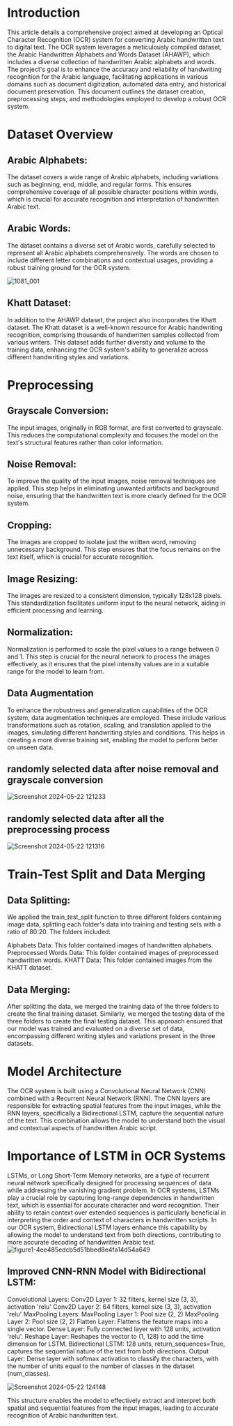 # Introduction
This article details a comprehensive project aimed at developing an Optical Character Recognition (OCR) system for converting Arabic handwritten text to digital text. The OCR system leverages a meticulously compiled dataset, the Arabic Handwritten Alphabets and Words Dataset (AHAWP), which includes a diverse collection of handwritten Arabic alphabets and words. The project's goal is to enhance the accuracy and reliability of handwriting recognition for the Arabic language, facilitating applications in various domains such as document digitization, automated data entry, and historical document preservation. This document outlines the dataset creation, preprocessing steps, and methodologies employed to develop a robust OCR system.


# Dataset Overview
## Arabic Alphabets:
The dataset covers a wide range of Arabic alphabets, including variations such as beginning, end, middle, and regular forms. This ensures comprehensive coverage of all possible character positions within words, which is crucial for accurate recognition and interpretation of handwritten Arabic text.

## Arabic Words:
The dataset contains a diverse set of Arabic words, carefully selected to represent all Arabic alphabets comprehensively. The words are chosen to include different letter combinations and contextual usages, providing a robust training ground for the OCR system.

![1081_001](https://github.com/Rawan-AbdElmoneim/Rawan-AbdElmoneim/assets/142115846/289961b7-25a6-4a86-8c5e-812885398cdf)



## Khatt Dataset:
In addition to the AHAWP dataset, the project also incorporates the Khatt dataset. The Khatt dataset is a well-known resource for Arabic handwriting recognition, comprising thousands of handwritten samples collected from various writers. This dataset adds further diversity and volume to the training data, enhancing the OCR system's ability to generalize across different handwriting styles and variations.

# Preprocessing
## Grayscale Conversion:
The input images, originally in RGB format, are first converted to grayscale. This reduces the computational complexity and focuses the model on the text's structural features rather than color information.

## Noise Removal:
To improve the quality of the input images, noise removal techniques are applied. This step helps in eliminating unwanted artifacts and background noise, ensuring that the handwritten text is more clearly defined for the OCR system.

## Cropping:
The images are cropped to isolate just the written word, removing unnecessary background. This step ensures that the focus remains on the text itself, which is crucial for accurate recognition.

## Image Resizing:
The images are resized to a consistent dimension, typically 128x128 pixels. This standardization facilitates uniform input to the neural network, aiding in efficient processing and learning.

## Normalization:
Normalization is performed to scale the pixel values to a range between 0 and 1. This step is crucial for the neural network to process the images effectively, as it ensures that the pixel intensity values are in a suitable range for the model to learn from.

## Data Augmentation
To enhance the robustness and generalization capabilities of the OCR system, data augmentation techniques are employed. These include various transformations such as rotation, scaling, and translation applied to the images, simulating different handwriting styles and conditions. This helps in creating a more diverse training set, enabling the model to perform better on unseen data.

## randomly selected data after noise removal and grayscale conversion
![Screenshot 2024-05-22 121233](https://github.com/Rawan-AbdElmoneim/Rawan-AbdElmoneim/assets/142115846/155ae39a-b59b-4950-95b7-290ca58d6d4e)

## randomly selected data after all the preprocessing process
![Screenshot 2024-05-22 121316](https://github.com/Rawan-AbdElmoneim/Rawan-AbdElmoneim/assets/142115846/bd9c44c3-4d7a-4b82-836e-a6517c881477)


# Train-Test Split and Data Merging
## Data Splitting:
We applied the train_test_split function to three different folders containing image data, splitting each folder's data into training and testing sets with a ratio of 80:20. The folders included:

Alphabets Data: This folder contained images of handwritten alphabets.
Preprocessed Words Data: This folder contained images of preprocessed handwritten words.
KHATT Data: This folder contained images from the KHATT dataset.
## Data Merging:
After splitting the data, we merged the training data of the three folders to create the final training dataset. Similarly, we merged the testing data of the three folders to create the final testing dataset. This approach ensured that our model was trained and evaluated on a diverse set of data, encompassing different writing styles and variations present in the three datasets.

# Model Architecture
The OCR system is built using a Convolutional Neural Network (CNN) combined with a Recurrent Neural Network (RNN). The CNN layers are responsible for extracting spatial features from the input images, while the RNN layers, specifically a Bidirectional LSTM, capture the sequential nature of the text. This combination allows the model to understand both the visual and contextual aspects of handwritten Arabic script.

# Importance of LSTM in OCR Systems
LSTMs, or Long Short-Term Memory networks, are a type of recurrent neural network specifically designed for processing sequences of data while addressing the vanishing gradient problem. In OCR systems, LSTMs play a crucial role by capturing long-range dependencies in handwritten text, which is essential for accurate character and word recognition. Their ability to retain context over extended sequences is particularly beneficial in interpreting the order and context of characters in handwritten scripts. In our OCR system, Bidirectional LSTM layers enhance this capability by allowing the model to understand text from both directions, contributing to more accurate decoding of handwritten Arabic text.
![figure1-4ee485edcb5d51bbed8e4fa14d54a649](https://github.com/Rawan-AbdElmoneim/Rawan-AbdElmoneim/assets/142115846/9165ba05-fc4a-42bf-b961-b9d38590be0b)


## Improved CNN-RNN Model with Bidirectional LSTM:
Convolutional Layers:
Conv2D Layer 1: 32 filters, kernel size (3, 3), activation 'relu'
Conv2D Layer 2: 64 filters, kernel size (3, 3), activation 'relu'
MaxPooling Layers:
MaxPooling Layer 1: Pool size (2, 2)
MaxPooling Layer 2: Pool size (2, 2)
Flatten Layer: Flattens the feature maps into a single vector.
Dense Layer: Fully connected layer with 128 units, activation 'relu'.
Reshape Layer: Reshapes the vector to (1, 128) to add the time dimension for LSTM.
Bidirectional LSTM: 128 units, return_sequences=True, captures the sequential nature of the text from both directions.
Output Layer: Dense layer with softmax activation to classify the characters, with the number of units equal to the number of classes in the dataset (num_classes).

![Screenshot 2024-05-22 124148](https://github.com/Rawan-AbdElmoneim/Rawan-AbdElmoneim/assets/142115846/4da356c2-7c3c-4940-8194-083e849eaeef)

This structure enables the model to effectively extract and interpret both spatial and sequential features from the input images, leading to accurate recognition of Arabic handwritten text.


